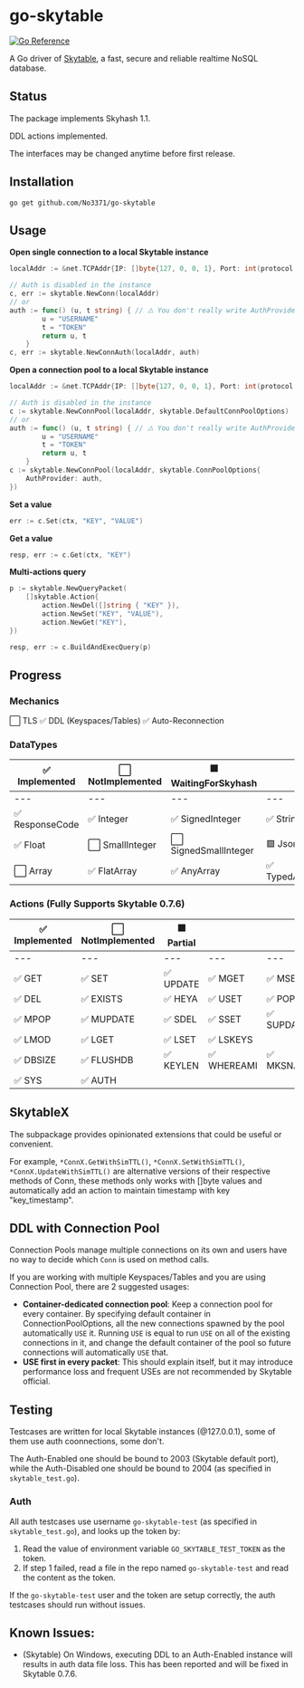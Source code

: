 # go-skytable

[![Go Reference](https://pkg.go.dev/badge/github.com/No3371/go-skytable.svg)](https://pkg.go.dev/github.com/No3371/go-skytable)

A Go driver of [Skytable](https://github.com/skytable/skytable), a fast, secure and reliable realtime NoSQL database.

## Status

The package implements Skyhash 1.1.

DDL actions implemented.

The interfaces may be changed anytime before first release.

## Installation

```
go get github.com/No3371/go-skytable
```

## Usage

**Open single connection to a local Skytable instance**

```go
localAddr := &net.TCPAddr{IP: []byte{127, 0, 0, 1}, Port: int(protocol.DefaultPort)}

// Auth is disabled in the instance
c, err := skytable.NewConn(localAddr)
// or
auth := func() (u, t string) { // ⚠️ You don't really write AuthProvider like this! Never include your credential in code!
        u = "USERNAME"
        t = "TOKEN"
        return u, t
    }
c, err := skytable.NewConnAuth(localAddr, auth)
```

**Open a connection pool to a local Skytable instance**
```go
localAddr := &net.TCPAddr{IP: []byte{127, 0, 0, 1}, Port: int(protocol.DefaultPort)}

// Auth is disabled in the instance
c := skytable.NewConnPool(localAddr, skytable.DefaultConnPoolOptions)
// or
auth := func() (u, t string) { // ⚠️ You don't really write AuthProvider like this! Never include your credential in code!
        u = "USERNAME"
        t = "TOKEN"
        return u, t
    }
c := skytable.NewConnPool(localAddr, skytable.ConnPoolOptions{
    AuthProvider: auth,
})
```

**Set a value**
```go
err := c.Set(ctx, "KEY", "VALUE")
```

**Get a value**
```go
resp, err := c.Get(ctx, "KEY")
```

**Multi-actions query**
```go
p := skytable.NewQueryPacket(
    []skytable.Action{
        action.NewDel([]string { "KEY" }),
        action.NewSet("KEY", "VALUE"),
        action.NewGet("KEY"),
})

resp, err := c.BuildAndExecQuery(p)
```

## Progress

### Mechanics

⬜ TLS
✅ DDL (Keyspaces/Tables)
✅ Auto-Reconnection

### DataTypes

| ✅ Implemented | ⬜ NotImplemented | 🟪 WaitingForSkyhash  |   |    |
| --- | --- | --- | --- | --- |
| --- | --- | --- | --- | --- |
| ✅ ResponseCode | ✅ Integer | ✅ SignedInteger | ✅ String | ✅ BinaryString |
| ✅ Float | ⬜ SmallInteger | ⬜ SignedSmallInteger | 🟪 Json |  |
| ⬜ Array | ✅ FlatArray | ✅ AnyArray | ✅ TypedArray | ✅ TypedNonNullArray |

### Actions (Fully Supports Skytable 0.7.6)

| ✅ Implemented | ⬜ NotImplemented | 🟪 Partial  |   |    |
| --- | --- | --- | --- | --- |
| --- | --- | --- | --- | --- |
| ✅ GET | ✅ SET | ✅ UPDATE | ✅ MGET | ✅ MSET |
| ✅ DEL | ✅ EXISTS | ✅ HEYA | ✅ USET | ✅ POP |
| ✅ MPOP | ✅ MUPDATE | ✅ SDEL | ✅ SSET | ✅ SUPDATE |
| ✅ LMOD | ✅ LGET | ✅ LSET | ✅ LSKEYS | |
| ✅ DBSIZE | ✅ FLUSHDB | ✅ KEYLEN | ✅ WHEREAMI | ✅ MKSNAP |
| ✅ SYS | ✅ AUTH | | | |

## SkytableX

The subpackage provides opinionated extensions that could be useful or convenient.

For example, `*ConnX.GetWithSimTTL()`, `*ConnX.SetWithSimTTL()`, `*ConnX.UpdateWithSimTTL()` are alternative versions of their respective methods of Conn, these methods only works with []byte values and automatically add an action to maintain timestamp with key "key_timestamp".

## DDL with Connection Pool

Connection Pools manage multiple connections on its own and users have no way to decide which `Conn` is used on method calls. 

If you are working with multiple Keyspaces/Tables and you are using Connection Pool, there are 2 suggested usages:

- **Container-dedicated connection pool**: Keep a connection pool for every container. By specifying default container in ConnectionPoolOptions, all the new connections spawned by the pool automatically `USE` it. Running `USE` is equal to run `USE` on all of the existing connections in it, and change the default container of the pool so future connections will automatically `USE` that.
- **USE first in every packet**: This should explain itself, but it may introduce performance loss and frequent USEs are not recommended by Skytable official.

## Testing

Testcases are written for local Skytable instances (@127.0.0.1), some of them use auth coonnections, some don't.

The Auth-Enabled one should be bound to 2003 (Skytable default port), while the Auth-Disabled one should be bound to 2004 (as specified in `skytable_test.go`).

### Auth

All auth testcases use username `go-skytable-test` (as specified in `skytable_test.go`), and looks up the token by:

1. Read the value of environment variable `GO_SKYTABLE_TEST_TOKEN` as the token.
2. If step 1 failed, read a file in the repo named `go-skytable-test` and read the content as the token.

If the `go-skytable-test` user and the token are setup correctly, the auth testcases should run without issues.

## Known Issues:
- (Skytable) On Windows, executing DDL to an Auth-Enabled instance will results in auth data file loss. This has been reported and will be fixed in Skytable 0.7.6.
